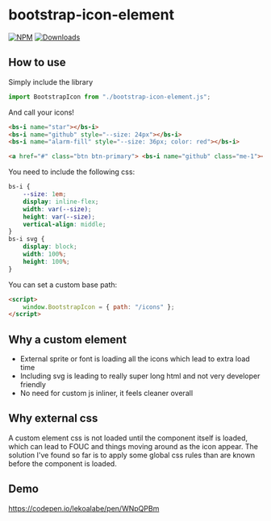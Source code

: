 # bootstrap-icon-element

[![NPM](https://nodei.co/npm/bootstrap-icon-element.png?mini=true)](https://nodei.co/npm/bootstrap-icon-element/) 
[![Downloads](https://img.shields.io/npm/dt/bootstrap-icon-element.svg)](https://www.npmjs.com/package/bootstrap-icon-element)

## How to use

Simply include the library

```js
import BootstrapIcon from "./bootstrap-icon-element.js";
```

And call your icons! 

```html
<bs-i name="star"></bs-i>
<bs-i name="github" style="--size: 24px"></bs-i>
<bs-i name="alarm-fill" style="--size: 36px; color: red"></bs-i>

<a href="#" class="btn btn-primary"> <bs-i name="github" class="me-1"></bs-i> Github </a>
```

You need to include the following css:

```css
bs-i {
    --size: 1em;
    display: inline-flex;
    width: var(--size);
    height: var(--size);
    vertical-align: middle;
}
bs-i svg {
    display: block;
    width: 100%;
    height: 100%;
}
```

You can set a custom base path:

```html
<script>
    window.BootstrapIcon = { path: "/icons" };
</script>
```

## Why a custom element

- External sprite or font is loading all the icons which lead to extra load time
- Including svg is leading to really super long html and not very developer friendly
- No need for custom js inliner, it feels cleaner overall

## Why external css

A custom element css is not loaded until the component itself is loaded, which
can lead to FOUC and things moving around as the icon appear.
The solution I've found so far is to apply some global css rules than are known
before the component is loaded.

## Demo

https://codepen.io/lekoalabe/pen/WNpQPBm